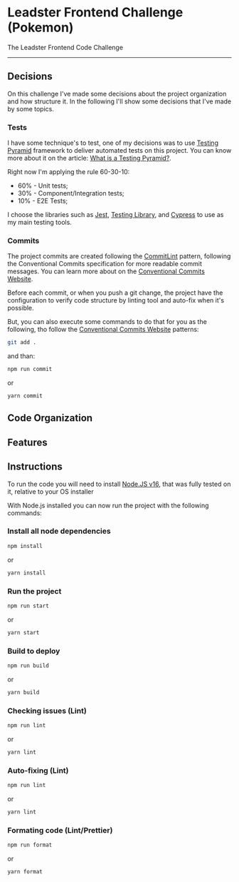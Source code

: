 # Leadster Frontend Challenge (Pokemon)

The Leadster Frontend Code Challenge

---

## Decisions

On this challenge I've made some decisions about the project organization and how structure it. In the following I'll show some decisions that I've made by some topics.

### Tests

I have some technique's to test, one of my decisions was to use [Testing Pyramid](https://www.headspin.io/blog/the-testing-pyramid-simplified-for-one-and-all) framework to deliver automated tests on this project. You can know more about it on the article: [What is a Testing Pyramid?](https://www.headspin.io/blog/the-testing-pyramid-simplified-for-one-and-all).

Right now I'm applying the rule 60-30-10:

- 60% - Unit tests;
- 30% - Component/Integration tests;
- 10% - E2E Tests;

I choose the libraries such as [Jest](https://jestjs.io/docs/26.x/tutorial-react), [Testing Library](https://testing-library.com/docs/), and [Cypress](https://www.cypress.io) to use as my main testing tools.

### Commits

The project commits are created following the [CommitLint](https://commitlint.js.org/) pattern, following the Conventional Commits specification for more readable commit messages. You can learn more about on the [Conventional Commits Website](https://www.conventionalcommits.org/en/v1.0.0/).

Before each commit, or when you push a git change, the project have the configuration to verify code structure by linting tool and auto-fix when it's possible.

But, you can also execute some commands to do that for you as the following, tho follow the [Conventional Commits Website](https://www.conventionalcommits.org/en/v1.0.0/) patterns:

```bash
git add .
```

and than:

```bash
npm run commit
```

or

```bash
yarn commit
```

## Code Organization

## Features

## Instructions

To run the code you will need to install [Node.JS v16](https://nodejs.org/download/release/v16.19.0/), that was fully tested on it, relative to your OS installer

With Node.js installed you can now run the project with the following commands:

### Install all node dependencies

```bash
npm install
```

or

```bash
yarn install
```

### Run the project

```bash
npm run start
```

or

```bash
yarn start
```

### Build to deploy

```bash
npm run build
```

or

```bash
yarn build
```

### Checking issues (Lint)

```bash
npm run lint
```

or

```bash
yarn lint
```

### Auto-fixing (Lint)

```bash
npm run lint
```

or

```bash
yarn lint
```

### Formating code (Lint/Prettier)

```bash
npm run format
```

or

```bash
yarn format
```
